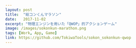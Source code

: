 ```yaml
---
layout: post
title:  "総コンくんマラソン"
date:   2017-11-02
excerpt: "物理エンジンを用いた「QWOP」的アクションゲーム"
image: /images/sokonkun-marathon.png
tags: [Work, App, Game]
link: https://github.com/TokiwaTools/sokon_sokonkun-qwop
---
```

